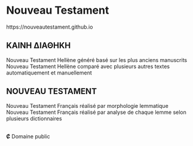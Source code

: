 
<h1>Nouveau Testament</h1>
https://nouveautestament.github.io

<h2>ΚΑΙΝΗ ΔΙΑΘΗΚΗ</h2>
Nouveau Testament Hellène généré basé sur les plus anciens manuscrits<br>
Nouveau Testament Hellène comparé avec plusieurs autres textes automatiquement et manuellement

<h2>NOUVEAU TESTAMENT</h2>
Nouveau Testament Français réalisé par morphologie lemmatique<br>
Nouveau Testament Français réalisé par analyse de chaque lemme selon plusieurs dictionnaires

<br><b>Ȼ</b> Domaine public
